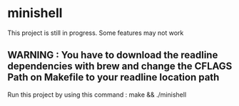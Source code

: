 # minishell

This project is still in progress. Some features may not work

## WARNING : You have to download the readline dependencies with brew and change the CFLAGS Path on Makefile to your readline location path
Run this project by using this command :
make && ./minishell
